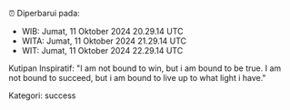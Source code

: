 ⏰ Diperbarui pada:
- WIB: Jumat, 11 Oktober 2024 20.29.14 UTC
- WITA: Jumat, 11 Oktober 2024 21.29.14 UTC
- WIT: Jumat, 11 Oktober 2024 22.29.14 UTC

Kutipan Inspiratif:
"I am not bound to win, but i am bound to be true. I am not bound to succeed, but i am bound to live up to what light i have."


Kategori: success

